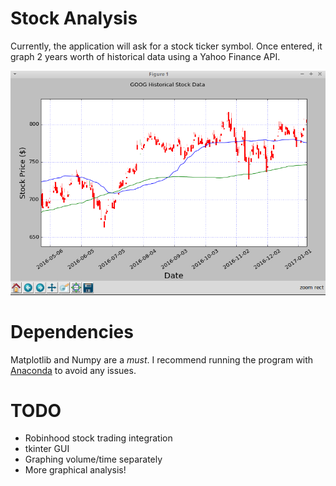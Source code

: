 # Stock Analysis
Currently, the application will ask for a stock ticker symbol. Once entered, it graph 2 years worth of historical data using a Yahoo Finance API.

![](screenshot.png)

# Dependencies
Matplotlib and Numpy are a _must_. I recommend running the program with [Anaconda](https://www.continuum.io/downloads) to avoid any issues.

# TODO
- Robinhood stock trading integration
- tkinter GUI
- Graphing volume/time separately
- More graphical analysis!
